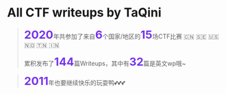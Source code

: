 <style>
b{
    font-size:26px;
    color: #7635ED;
}
</style>

# All CTF writeups by TaQini

> <b>2020</b>年共参加了来自<b>6</b>个国家/地区的<b>15</b>场CTF比赛
> 🇨🇳 🇸🇪  🇺🇸 🇳🇴 🇹🇳 🇮🇳 
>
> 累积发布了<b>144</b>篇Writeups，其中有<b>32</b>篇是英文wp哦~


> <b>2011</b>年也要继续快乐的玩耍鸭💕💕💕
